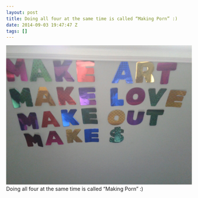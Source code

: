 ```yaml
---
layout: post
title: Doing all four at the same time is called “Making Porn” :)
date: 2014-09-03 19:47:47 Z
tags: []
---
```

![](/media/2014/09/96559198829.jpg)
Doing all four at the same time is called “Making Porn” :)
